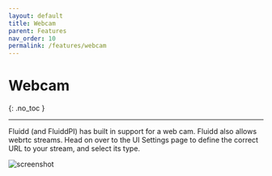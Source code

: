 ```yaml
---
layout: default
title: Webcam
parent: Features
nav_order: 10
permalink: /features/webcam
---
```


# Webcam
{: .no_toc }

---

Fluidd (and FluiddPI) has built in support for a web cam. Fluidd also allows
webrtc streams. Head on over to the UI Settings page to define the correct
URL to your stream, and select its type.

![screenshot](/assets/images/webcam_settings.png)
